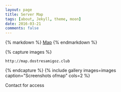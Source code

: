 ```yaml
---
layout: page
title: Server Map
tags: [about, Jekyll, theme, moon]
date: 2016-03-21
comments: false
---
```

{% markdown %}
[Map](http://map.dostresamigoz.club)
{% endmarkdown %}

{% capture images %}

    http://map.dostresamigoz.club
{% endcapture %}
{% include gallery images=images caption="Screenshots ofmap" cols=2 %}

Contact for access
